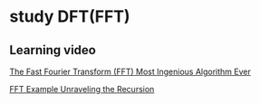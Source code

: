# study DFT(FFT)

## Learning video
[The Fast Fourier Transform (FFT) Most Ingenious Algorithm Ever](https://www.bilibili.com/video/BV1za411F76U)

[FFT Example Unraveling the Recursion](https://www.bilibili.com/video/BV1g64y1Q7oW)

